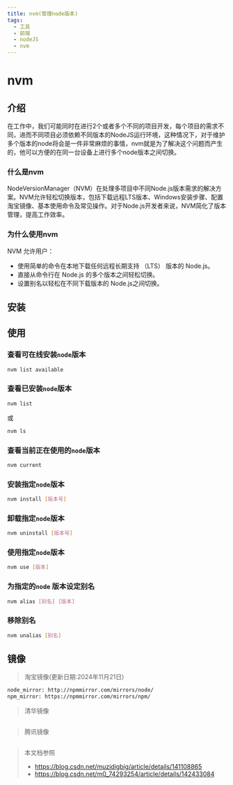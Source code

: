 ```yaml
---
title: nvm(管理node版本)
tags:
  - 工具
  - 前端
  - nodeJS
  - nvm
---
```

# nvm
## 介绍
在工作中，我们可能同时在进行2个或者多个不同的项目开发，每个项目的需求不同，进而不同项目必须依赖不同版本的NodeJS运行环境，这种情况下，对于维护多个版本的node将会是一件非常麻烦的事情，nvm就是为了解决这个问题而产生的，他可以方便的在同一台设备上进行多个node版本之间切换。
### 什么是nvm
NodeVersionManager（NVM）在处理多项目中不同Node.js版本需求的解决方案。NVM允许轻松切换版本，包括下载远程LTS版本、Windows安装步骤、配置淘宝镜像、基本使用命令及常见操作。对于Node.js开发者来说，NVM简化了版本管理，提高工作效率。
### 为什么使用nvm
NVM 允许用户：

- 使用简单的命令在本地下载任何远程长期支持 （LTS） 版本的 Node.js。
- 直接从命令行在 Node.js 的多个版本之间轻松切换。
- 设置别名以轻松在不同下载版本的 Node.js之间切换。

## 安装


## 使用
### 查看可在线安装`node`版本
``` bash
nvm list available
```
### 查看已安装`node`版本
```bash
nvm list
```
或
```bash
nvm ls
```
### 查看当前正在使用的`node`版本
```bash
nvm current
```
### 安装指定`node`版本
```bash
nvm install [版本号]
```
### 卸载指定`node`版本
```bash
nvm uninstall [版本号]
```
### 使用指定`node`版本
```bash
nvm use [版本]
```
### 为指定的`node` 版本设定别名
```bash
nvm alias [别名] [版本] 
```
### 移除别名
```bash
nvm unalias [别名]
```
## 镜像

> 淘宝镜像(更新日期:2024年11月21日)
``` bash
node_mirror: http://npmmirror.com/mirrors/node/
npm_mirror: https://npmmirror.com/mirrors/npm/
```

> 清华镜像
```bash

```

> 腾讯镜像
```bash

```


> 本文档参照
> - https://blog.csdn.net/muzidigbig/article/details/141108865
> - https://blog.csdn.net/m0_74293254/article/details/142433084